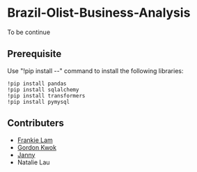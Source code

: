 # Brazil-Olist-Business-Analysis

To be continue


## Prerequisite
Use "!pip install --" command to install the following libraries:
```
!pip install pandas
!pip install sqlalchemy
!pip install transformers
!pip install pymysql
```


## Contributers
- [Frankie Lam](https://www.linkedin.com/in/frankie-lam-609732248/)
- [Gordon Kwok](https://www.linkedin.com/in/gordonkwokch/)
- [Janny](https://www.linkedin.com/in/janny-leungjingyi/)
- Natalie Lau
